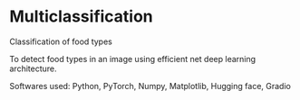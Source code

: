 # Multiclassification
Classification of food types

To detect food types in an image using efficient net deep learning architecture.

Softwares used: Python, PyTorch, Numpy, Matplotlib, Hugging face, Gradio
